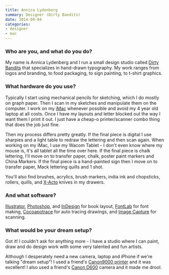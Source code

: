 ```yaml
---
title: Annica Lydenberg
summary: Designer (Dirty Bandits)
date: 2014-09-04
categories:
- designer
- mac
---
```


### Who are you, and what do you do?

My name is Annica Lydenberg and I run a small design studio called [Dirty Bandits](http://dirtybandits.com/ "Annica's design studio.") that specializes in hand-drawn typography. My work ranges from logos and branding, to food packaging, to sign painting, to t-shirt graphics.

### What hardware do you use?

Typically I start using mechanical pencils for sketching, which I do mostly on graph paper. Then I scan in my sketches and manipulate them on the computer. I work on my [iMac][] whenever possible and avoid my 4 year old laptop at all costs. Once I have my layouts and letter blocked out the way I want them I print it out. I just have a cheap-o printer/scanner combo thing that does the job just fine. 

Then my process differs pretty greatly. If the final piece is digital I use sharpies and a light table to redraw the lettering and then scan again. When working on my iMac, I use my Wacom Tablet - I don't even know where my mouse is, it's all tablet all the time over here. If the final piece is chalk lettering, I'll move on to transfer paper, chalk, poster paint markers and China Markers. If the final piece is a hand-painted sign then I move on to transfer paper, Mack lettering quills and 1 shot.

You'll also find brushes, acrylics, brush markers, india ink and chopsticks, rollers, quills, and [X-Acto][] knives in my drawers.

### And what software?

[Illustrator][], [Photoshop][], and [InDesign][] for book layout, [FontLab][fontlab-studio] for font making, [Cocoapotrace][] for auto tracing drawings, and [Image Capture][image-capture] for scanning.

### What would be your dream setup?

Got it! I couldn't ask for anything more - I have a studio where I can paint, draw and do design work with some very talented and fun artists. 

Although I desperately need a new camera, laptop and iPhone if we're talking "dream setup"! I used a friend's [Canon9000 printer][canoscan-9000f] and it was excellent! I also used a friend's [Canon D600][eos-rebel-t3i] camera and it made me drool.

[canoscan-9000f]: https://www.usa.canon.com/cusa/consumer/products/scanners/film_negative_scanners/canoscan_9000f "A film and negatives scanner."
[cocoapotrace]: https://info-geocities.yahoo.co.jp:443/applescriptdepot/iWeb/AppleScriptDepot/Cocoapotrace.html "A Mac frontend software the potrace raster to vector software."
[eos-rebel-t3i]: https://en.wikipedia.org/wiki/Canon_EOS_600D "An 18 megapixel DSLR."
[fontlab-studio]: https://www.fontlab.com/font-editor/fontlab-studio/ "Font creation software."
[illustrator]: https://www.adobe.com/products/illustrator.html "A vector graphics editor."
[imac]: https://www.apple.com/imac-24/ "An all-in-one computer."
[image-capture]: https://en.wikipedia.org/wiki/Image_Capture "Software included with Mac OS X for capturing images from cameras and scanners."
[indesign]: https://www.adobe.com/products/indesign.html "A desktop/web publishing application."
[photoshop]: https://www.adobe.com/products/photoshop.html "A bitmap image editor."
[x-acto]: https://en.wikipedia.org/wiki/X-Acto "A knife."
